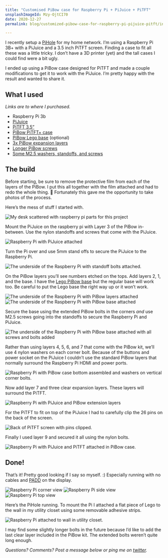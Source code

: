 ```yaml
---
title: "Customised PiBow case for Raspberry Pi + PiJuice + PiTFT"
unsplashImageId: Mzy-OjtCI70
date: 2020-12-27
permalink: blog/customized-pibow-case-for-raspberry-pi-pijuice-pitft/index.html

---
```


I recently setup a [PiHole](https://pi-hole.net) for my home network. I’m using a Raspberry Pi 3B+ with a PiJuice and a 3.5 inch PiTFT screen. Finding a case to fit all these was a little tricky. I don’t have a 3D printer (yet) and the tall cases I could find were a bit ugly.

I ended up using a PiBow case designed for PiTFT and made a couple modifications to get it to work with the PiJuice. I’m pretty happy with the result and wanted to share it.

<!-- excerpt -->

## What I used

_Links are to where I purchased._

* Raspberry Pi 3b
* [PiJuice](https://www.tinytronics.nl/shop/en/raspberry-pi/power-supplies/pijuice-hat-raspberry-pi-battery-module)
* [PiTFT 3.5”](https://www.elektor.nl/adafruit-pitft-plus-480x320-3-5-tft-touchscreen-for-rpi)
* [PiBow PiTFT+ case](https://shop.pimoroni.com/products/pibow-pitft)
* [PiBow Lego base](https://shop.pimoroni.com/products/pibow-modification-layers?variant=1048948309) (optional)
* [3x PiBow expansion layers](https://shop.pimoroni.com/products/pibow-modification-layers?variant=1039417249)
* [Longer PiBow screws](https://shop.pimoroni.com/products/pibow-extender-bolt-pack)
* [Some M2.5 washers, standoffs, and screws](https://www.amazon.nl/gp/product/B07PDVXVZ5/ref=ppx_yo_dt_b_asin_title_o01_s00?ie=UTF8&psc=1)

## The build

Before starting, be sure to remove the protective film from each of the layers of the PiBow. I put this all together with the film attached and had to redo the whole thing. 🤦 Fortunately this gave me the opportunity to take photos of the process.

Here’s the mess of stuff I started with.

![My desk scattered with raspberry pi parts for this project](/images/blog/pihole-case-01.jpeg)

Mount the PiJuice on the raspberry pi with Layer 3 of the PiBow in-between. Use the nylon standoffs and screws that come with the PiJuice.


![Raspberry Pi with PiJuice attached](/images/blog/pihole-case-02.jpeg)

Turn the Pi over and use 5mm stand offs to secure the PiJuice to the Raspberry Pi.

![The underside of the Raspberry Pi with standoff bolts attached.](/images/blog/pihole-case-03.jpeg)

On the PiBow layers you’ll see numbers etched on the tops. Add layers 2, 1, and the base. I have the [Lego PiBow base](https://shop.pimoroni.com/products/pibow-modification-layers?variant=1048948309) but the regular base will work too. Be careful to put the Lego base the right way up or it won’t work.

![The underside of the Raspberry Pi with PiBow layers attached](/images/blog/pihole-case-04.jpeg)
![The underside of the Raspberry Pi with PiBow base attached](/images/blog/pihole-case-05.jpeg)

Secure the base using the extended PiBow bolts in the corners *and* use M2.5 screws going into the standoffs to secure the Raspberry Pi and PiJuice.

![The underside of the Raspberry Pi with PiBow base attached with all screws and bolts added](/images/blog/pihole-case-06.jpeg)

Rather than using layers 4, 5, 6, and 7 that come with the PiBow kit, we’ll use 4 nylon washers on each corner bolt. Because of the buttons and power socket on the PiJuice I couldn’t use the standard PiBow layers that normally surround the Raspberry Pi HDMI and power ports.

![Raspberry Pi with PiBow case bottom assembled and washers on vertical corner bolts.](/images/blog/pihole-case-07.jpeg)

Now add layer 7 and three clear expansion layers. These layers will surround the PiTFT.

![Raspberry Pi with PiJuice and PiBow extension layers](/images/blog/pihole-case-08.jpeg)

For the PiTFT to fit on top of the PiJuice I had to carefully clip the 26 pins on the back of the screen.

![Back of PiTFT screen with pins clipped.](/images/blog/pihole-case-09.jpeg)

Finally I used layer 9 and secured it all using the nylon bolts.

![Raspberry Pi with PiJuice and PiTFT attached in PiBow case.](/images/blog/pihole-case-10.jpeg)

## Done!

That’s it! Pretty good looking if I say so myself. :) Especially running with no cables and [PADD](https://github.com/pi-hole/PADD) on the display.

![Raspberry Pi corner view](/images/blog/pihole-case-11.jpeg)
![Raspberry Pi side view](/images/blog/pihole-case-12.jpeg)
![Raspberry Pi top view](/images/blog/pihole-case-13.jpeg)

Here’s the PiHole running. To mount the Pi I attached a flat piece of Lego to the wall in my utility closet using some removable adhesive strips.

![Raspberry Pi attached to wall in utility closet.](/images/blog/pihole-case-14.jpeg)

I may find some slightly longer bolts in the future because I’d like to add the last clear layer included in the PiBow kit. The extended bolts weren’t quite long enough.

_Questions? Comments? Post a message below or ping me on [twitter](https://twitter.com/pietvanzoen)._
